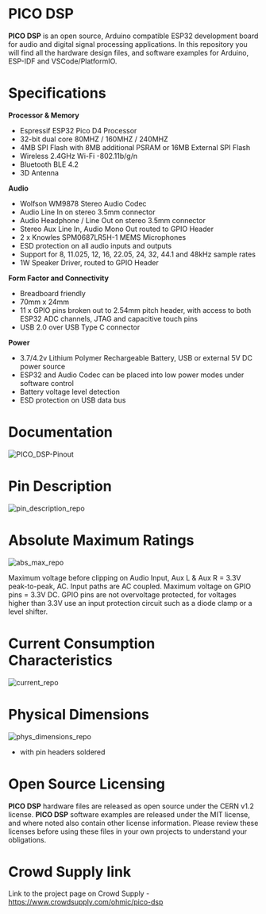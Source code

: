 # PICO DSP

**PICO DSP** is an open source, Arduino compatible ESP32 development board for audio and digital signal processing applications. In this repository you will find all the hardware design files, and software examples for Arduino, ESP-IDF and VSCode/PlatformIO. 

# Specifications 

**Processor & Memory**
- Espressif ESP32 Pico D4 Processor
- 32-bit dual core 80MHZ / 160MHZ / 240MHZ
- 4MB SPI Flash with 8MB additional PSRAM or 16MB External SPI Flash 
- Wireless 2.4GHz Wi-Fi -802.11b/g/n
- Bluetooth BLE 4.2
- 3D Antenna

**Audio**
- Wolfson WM9878 Stereo Audio Codec
- Audio Line In on stereo 3.5mm connector
- Audio Headphone / Line Out on stereo 3.5mm connector
- Stereo Aux Line In, Audio Mono Out routed to GPIO Header
- 2 x Knowles SPM0687LR5H-1 MEMS Microphones 
- ESD protection on all audio inputs and outputs
- Support for 8, 11.025, 12, 16, 22.05, 24, 32, 44.1 and 48kHz sample rates
- 1W Speaker Driver, routed to GPIO Header

**Form Factor and Connectivity**
- Breadboard friendly
- 70mm x 24mm
- 11 x GPIO pins broken out to 2.54mm pitch header, with access to both ESP32 ADC channels, JTAG and capacitive touch pins
- USB 2.0 over USB Type C connector

**Power**
- 3.7/4.2v Lithium Polymer Rechargeable Battery, USB  or external 5V DC power source
- ESP32 and Audio Codec can be placed into low power modes under software control
- Battery voltage level detection
- ESD protection on USB data bus

# Documentation 

![PICO_DSP-Pinout](https://user-images.githubusercontent.com/66629326/122237980-ab1be080-ceb7-11eb-8d9a-83141a8bc71b.jpg)

# Pin Description
![pin_description_repo](https://user-images.githubusercontent.com/66629326/122561950-5c4a8400-d03a-11eb-9e00-627c2fa488de.jpg)

# Absolute Maximum Ratings 
![abs_max_repo](https://user-images.githubusercontent.com/66629326/122562538-15a95980-d03b-11eb-8b5e-f1d52b7d8dae.jpg)

Maximum voltage before clipping on Audio Input, Aux L & Aux R = 3.3V peak-to-peak, AC. Input paths are AC coupled. 
Maximum voltage on GPIO pins = 3.3V DC. GPIO pins are not overvoltage protected, for voltages higher than 3.3V use an input protection circuit such as a diode clamp or a level shifter.

# Current Consumption Characteristics 
![current_repo](https://user-images.githubusercontent.com/66629326/122562562-1e9a2b00-d03b-11eb-90f2-9c3ff6472d79.jpg)

# Physical Dimensions
![phys_dimensions_repo](https://user-images.githubusercontent.com/66629326/122562620-2e197400-d03b-11eb-876a-eb97ada749b9.jpg)
* with pin headers soldered 

# Open Source Licensing 

**PICO DSP** hardware files are released as open source under the CERN v1.2 license. **PICO DSP** software examples are released under the MIT license, and where noted also contain other license information. Please review these licenses before using these files in your own projects to understand your obligations.

# Crowd Supply link

Link to the project page on Crowd Supply - https://www.crowdsupply.com/ohmic/pico-dsp

